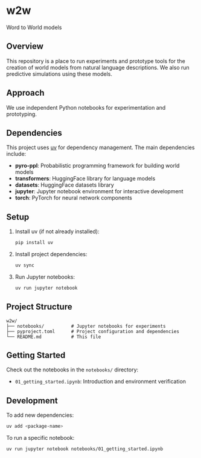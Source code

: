 # w2w
Word to World models

## Overview

This repository is a place to run experiments and prototype tools for the creation of world models from natural language descriptions. We also run predictive simulations using these models.

## Approach

We use independent Python notebooks for experimentation and prototyping.

## Dependencies

This project uses [uv](https://github.com/astral-sh/uv) for dependency management. The main dependencies include:

- **pyro-ppl**: Probabilistic programming framework for building world models
- **transformers**: HuggingFace library for language models
- **datasets**: HuggingFace datasets library
- **jupyter**: Jupyter notebook environment for interactive development
- **torch**: PyTorch for neural network components

## Setup

1. Install uv (if not already installed):
   ```bash
   pip install uv
   ```

2. Install project dependencies:
   ```bash
   uv sync
   ```

3. Run Jupyter notebooks:
   ```bash
   uv run jupyter notebook
   ```

## Project Structure

```
w2w/
├── notebooks/          # Jupyter notebooks for experiments
├── pyproject.toml      # Project configuration and dependencies
└── README.md           # This file
```

## Getting Started

Check out the notebooks in the `notebooks/` directory:
- `01_getting_started.ipynb`: Introduction and environment verification

## Development

To add new dependencies:
```bash
uv add <package-name>
```

To run a specific notebook:
```bash
uv run jupyter notebook notebooks/01_getting_started.ipynb
```
